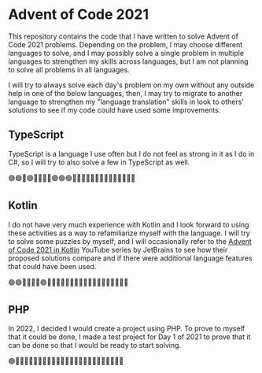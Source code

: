 # Advent of Code 2021

This repository contains the code that I have written to solve Advent of Code 2021 problems. Depending on the problem, I may choose different languages to solve, and I may possibly solve a single problem in multiple languages to strengthen my skills across languages, but I am not planning to solve all problems in all languages.

I will try to always solve each day's problem on my own without any outside help in one of the below languages; then, I may try to migrate to another language to strengthen my "language translation" skills in  look to others' solutions to see if my code could have used some improvements.

## TypeScript

TypeScript is a language I use often but I do not feel as strong in it as I do in C#, so I will try to also solve a few in TypeScript as well.

🟢🟢🔴🟢🔴🔴🔴🔴🟢🟢🟢🔴🔴🔴🔴🔴🔴🔴🔴🔴🔴🔴🔴🔴🔴

## Kotlin

I do not have very much experience with Kotlin and I look forward to using these activities as a way to refamiliarize myself with the language. I will try to solve some puzzles by myself, and I will occasionally refer to the [Advent of Code 2021 in Kotlin](https://www.youtube.com/playlist?list=PLlFc5cFwUnmy2hYx6k3TjjFLd7QXH2CjF) YouTube series by JetBrains to see how their proposed solutions compare and if there were additional language features that could have been used.

🟢🟢🔴🔴🔴🔴🟢🔴🔴🔴🔴🔴🔴🔴🔴🔴🔴🔴🔴🔴🔴🔴🔴🔴🔴

## PHP

In 2022, I decided I would create a project using PHP. To prove to myself that it could be done, I made a test project for Day 1 of 2021 to prove that it can be done so that I would be ready to start solving.

🟢🔴🔴🔴🔴🔴🔴🔴🔴🔴🔴🔴🔴🔴🔴🔴🔴🔴🔴🔴🔴🔴🔴🔴🔴